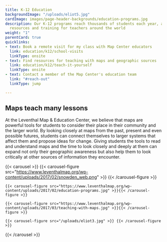 ```yaml
---
title: K-12 Education
backgroundImage: "/uploads/eliot5.jpg"
cardImage: images/page-header-backgrounds/education-programs.jpg
description: Our K-12 programs reach thousands of students each year, and we offer
  resources and training for teachers around the world
weight: "1"
parentCard: true
quicklinks:
- text: Book a remote visit for my class with Map Center educators
  link: education/k12/school-visits
  linkType: onsite
- text: Find resources for teaching with maps and geographic sources
  link: education/k12/teach-it-yourself
  linkType: onsite
- text: Contact a member of the Map Center's education team
  link: "#reach-out"
  linkType: jump

---
```

## Maps teach many lessons

At the Leventhal Map & Education Center, we believe that maps are powerful tools for students to consider their place in their community and the larger world. By looking closely at maps from the past, present and even possible futures, students can connect themselves to larger systems that affect them and propose ideas for change. Giving students the tools to read and understand maps and the time to look closely and deeply at them can expand not only their geographic awareness but also help them to look critically at other sources of information they encounter.

{{< carousel >}}
{{< carousel-figure src="https://www.leventhalmap.org/wp-content/uploads/2017/02/snowden_web.png" >}}
{{< /carousel-figure >}}

    {{< carousel-figure src="https://www.leventhalmap.org/wp-content/uploads/2017/02/education-programs.jpg" >}}{{< /carousel-figure >}}
    
    {{< carousel-figure src="https://www.leventhalmap.org/wp-content/uploads/2017/03/teaching-with-maps.jpg" >}}{{< /carousel-figure >}}
    
    {{< carousel-figure src="/uploads/eliot3.jpg" >}} {{< /carousel-figure >}}

{{< /carousel >}}

<!-- ### Bringing your class to the Map Center, or the Map Center to your class

See our [School Visits](/education/k12/school-visits) page for more information on how to bring your class to the Map Center.

### Resources for teachers

See our [Teach It Yourself](/education/k12/teach-it-yourself) section for a wealth of resources on teaching maps, geography, and history, on topics ranging from the American Revolution to urban segregation.

Our [Professional Development](/education/k12/professional-development) page offers opportunities for teachers to develop their skills on maps and geography teaching.

{{< figure src="https://iiif.digitalcommonwealth.org/iiif/2/commonwealth:0r96fp00n/141,311,5339,2544/1200,/0/default.jpg" alt="Vernacular map" caption="This [hand drawn map of the world](https://collections.leventhalmap.org/search/commonwealth:0r96fn993) was created by the schoolchild Lucretia Buell in 1814, probably as part of a geography class lesson" >}}

### Looking for more? {#reach-out}

Are you looking for something you can't find here? Contact our [Director of Education](/about/people/michelle-leblanc) or [Education Coordinator](/about/people/lynn-brown) for more information.

{{< figure src="https://iiif.digitalcommonwealth.org/iiif/2/commonwealth:x633f955r/278,204,10003,5349/1200,/0/default.jpg" alt="Map of the world with south on top" caption="An [map of the world with south at the top](https://collections.leventhalmap.org/search/commonwealth:x633f954g) encourages students to think about what perspectives we are used to seeing in our views of the world" >}} -->